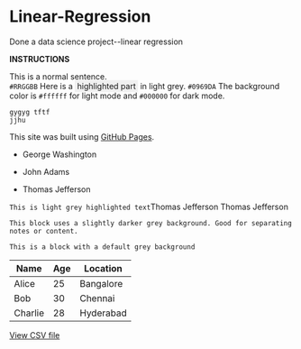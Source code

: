 # Linear-Regression
Done a data science project--linear regression

**INSTRUCTIONS**

This is a normal sentence.  
`#RRGGBB` Here is a <span style="background-color: #f0f0f0; padding: 2px 4px;">highlighted part</span> in light grey.
`#0969DA`
The background color is `#ffffff` for light mode and `#000000` for dark mode.
```
gygyg tftf
jjhu
```
This site was built using [GitHub Pages](https://pages.github.com/).
- George Washington
* John Adams
+ Thomas Jefferson

`This is light grey highlighted text`Thomas Jefferson Thomas Jefferson

`` This block uses a slightly darker grey background. Good for separating notes or content. ``


```
This is a block with a default grey background
```

| Name     | Age | Location   |
|----------|-----|------------|
| Alice    | 25  | Bangalore  |
| Bob      | 30  | Chennai    |
| Charlie  | 28  | Hyderabad  |



[View CSV file](./data/myfile.csv)


